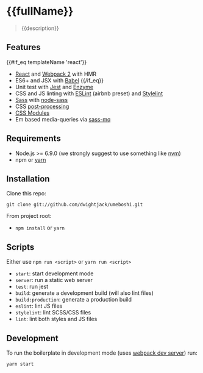 # {{fullName}}

> {{description}}

## Features
{{#if_eq templateName 'react'}}
* [React](https://facebook.github.io/react/) and [Webpack 2](https://webpack.js.org/) with HMR 
* ES6+ and JSX with [Babel](https://babeljs.io/)
{{/if_eq}}
* Unit test with [Jest](https://facebook.github.io/jest/) and [Enzyme](http://airbnb.io/enzyme/)
* CSS and JS linting with [ESLint](http://eslint.org/) (airbnb preset) and [Stylelint](https://stylelint.io/)
* [Sass](http://sass-lang.com/) with [node-sass](https://github.com/sass/node-sass) 
* CSS [post-processing](https://github.com/postcss/postcss)
* [CSS Modules](https://github.com/css-modules/css-modules)
* Em based media-queries via [sass-mq](https://github.com/sass-mq/sass-mq)



## Requirements

* Node.js >= 6.9.0 (we strongly suggest to use something like [nvm](https://github.com/creationix/nvm))
* npm or [yarn](https://yarnpkg.com/lang/en/)

## Installation

Clone this repo:

    git clone git://github.com/dwightjack/umeboshi.git

From project root:

* `npm install` or `yarn`

## Scripts

Either use `npm run <script>` or `yarn run <script>`

* `start`: start development mode
* `server`: run a static web server
* `test`: run jest
* `build`: generate a development build (will also lint files)
* `build:production`: generate a production build
* `eslint`: lint JS files
* `stylelint`: lint SCSS/CSS files
* `lint`: lint both styles and JS files


## Development 

To run the boilerplate in development mode (uses [webpack dev server](https://webpack.js.org/configuration/dev-server/)) run:

```
yarn start
```